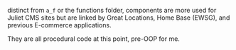 distinct from `a_f` or the functions folder, components are more used for Juliet CMS sites but are linked by Great Locations, Home Base (EWSG), and previous E-commerce applications.

They are all procedural code at this point, pre-OOP for me.